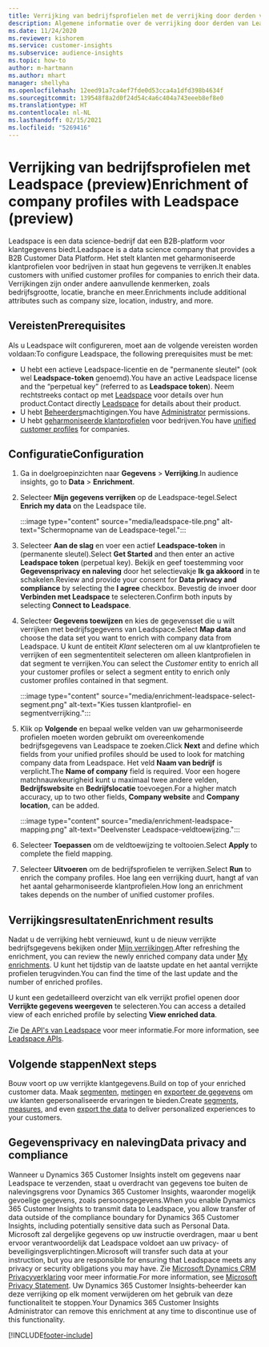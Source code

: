 ```yaml
---
title: Verrijking van bedrijfsprofielen met de verrijking door derden van Leadspace
description: Algemene informatie over de verrijking door derden van Leadspace.
ms.date: 11/24/2020
ms.reviewer: kishorem
ms.service: customer-insights
ms.subservice: audience-insights
ms.topic: how-to
author: m-hartmann
ms.author: mhart
manager: shellyha
ms.openlocfilehash: 12eed91a7ca4ef7fde0d53cca4a1dfd398b4634f
ms.sourcegitcommit: 139548f8a2d0f24d54c4a6c404a743eeeb8ef8e0
ms.translationtype: HT
ms.contentlocale: nl-NL
ms.lasthandoff: 02/15/2021
ms.locfileid: "5269416"
---
```

# <a name="enrichment-of-company-profiles-with-leadspace-preview"></a><span data-ttu-id="0cd65-103">Verrijking van bedrijfsprofielen met Leadspace (preview)</span><span class="sxs-lookup"><span data-stu-id="0cd65-103">Enrichment of company profiles with Leadspace (preview)</span></span>

<span data-ttu-id="0cd65-104">Leadspace is een data science-bedrijf dat een B2B-platform voor klantgegevens biedt.</span><span class="sxs-lookup"><span data-stu-id="0cd65-104">Leadspace is a data science company that provides a B2B Customer Data Platform.</span></span> <span data-ttu-id="0cd65-105">Het stelt klanten met geharmoniseerde klantprofielen voor bedrijven in staat hun gegevens te verrijken.</span><span class="sxs-lookup"><span data-stu-id="0cd65-105">It enables customers with unified customer profiles for companies to enrich their data.</span></span> <span data-ttu-id="0cd65-106">Verrijkingen zijn onder andere aanvullende kenmerken, zoals bedrijfsgrootte, locatie, branche en meer.</span><span class="sxs-lookup"><span data-stu-id="0cd65-106">Enrichments include additional attributes such as company size, location, industry, and more.</span></span>

## <a name="prerequisites"></a><span data-ttu-id="0cd65-107">Vereisten</span><span class="sxs-lookup"><span data-stu-id="0cd65-107">Prerequisites</span></span>

<span data-ttu-id="0cd65-108">Als u Leadspace wilt configureren, moet aan de volgende vereisten worden voldaan:</span><span class="sxs-lookup"><span data-stu-id="0cd65-108">To configure Leadspace, the following prerequisites must be met:</span></span>

- <span data-ttu-id="0cd65-109">U hebt een actieve Leadspace-licentie en de "permanente sleutel" (ook wel **Leadspace-token** genoemd).</span><span class="sxs-lookup"><span data-stu-id="0cd65-109">You have an active Leadspace license and the “perpetual key” (referred to as **Leadspace token**).</span></span> <span data-ttu-id="0cd65-110">Neem rechtstreeks contact op met [Leadspace](https://www.leadspace.com/products/leadspace-on-demand/) voor details over hun product.</span><span class="sxs-lookup"><span data-stu-id="0cd65-110">Contact directly [Leadspace](https://www.leadspace.com/products/leadspace-on-demand/) for details about their product.</span></span>
- <span data-ttu-id="0cd65-111">U hebt [Beheerders](permissions.md#administrator)machtigingen.</span><span class="sxs-lookup"><span data-stu-id="0cd65-111">You have [Administrator](permissions.md#administrator) permissions.</span></span>
- <span data-ttu-id="0cd65-112">U hebt [geharmoniseerde klantprofielen](customer-profiles.md) voor bedrijven.</span><span class="sxs-lookup"><span data-stu-id="0cd65-112">You have [unified customer profiles](customer-profiles.md) for companies.</span></span>

## <a name="configuration"></a><span data-ttu-id="0cd65-113">Configuratie</span><span class="sxs-lookup"><span data-stu-id="0cd65-113">Configuration</span></span>

1. <span data-ttu-id="0cd65-114">Ga in doelgroepinzichten naar **Gegevens** > **Verrijking**.</span><span class="sxs-lookup"><span data-stu-id="0cd65-114">In audience insights, go to **Data** > **Enrichment**.</span></span>

1. <span data-ttu-id="0cd65-115">Selecteer **Mijn gegevens verrijken** op de Leadspace-tegel.</span><span class="sxs-lookup"><span data-stu-id="0cd65-115">Select **Enrich my data** on the Leadspace tile.</span></span>

   :::image type="content" source="media/leadspace-tile.png" alt-text="Schermopname van de Leadspace-tegel.":::

1. <span data-ttu-id="0cd65-117">Selecteer **Aan de slag** en voer een actief **Leadspace-token** in (permanente sleutel).</span><span class="sxs-lookup"><span data-stu-id="0cd65-117">Select **Get Started** and then enter an active **Leadspace token** (perpetual key).</span></span> <span data-ttu-id="0cd65-118">Bekijk en geef toestemming voor **Gegevensprivacy en naleving** door het selectievakje **Ik ga akkoord** in te schakelen.</span><span class="sxs-lookup"><span data-stu-id="0cd65-118">Review and provide your consent for **Data privacy and compliance** by selecting the **I agree** checkbox.</span></span> <span data-ttu-id="0cd65-119">Bevestig de invoer door **Verbinden met Leadspace** te selecteren.</span><span class="sxs-lookup"><span data-stu-id="0cd65-119">Confirm both inputs by selecting **Connect to Leadspace**.</span></span>

1. <span data-ttu-id="0cd65-120">Selecteer **Gegevens toewijzen** en kies de gegevensset die u wilt verrijken met bedrijfsgegevens van Leadspace.</span><span class="sxs-lookup"><span data-stu-id="0cd65-120">Select **Map data** and choose the data set you want to enrich with company data from Leadspace.</span></span> <span data-ttu-id="0cd65-121">U kunt de entiteit *Klant* selecteren om al uw klantprofielen te verrijken of een segmententiteit selecteren om alleen klantprofielen in dat segment te verrijken.</span><span class="sxs-lookup"><span data-stu-id="0cd65-121">You can select the *Customer* entity to enrich all your customer profiles or select a segment entity to enrich only customer profiles contained in that segment.</span></span>

   :::image type="content" source="media/enrichment-leadspace-select-segment.png" alt-text="Kies tussen klantprofiel- en segmentverrijking.":::

1. <span data-ttu-id="0cd65-123">Klik op **Volgende** en bepaal welke velden van uw geharmoniseerde profielen moeten worden gebruikt om overeenkomende bedrijfsgegevens van Leadspace te zoeken.</span><span class="sxs-lookup"><span data-stu-id="0cd65-123">Click **Next** and define which fields from your unified profiles should be used to look for matching company data from Leadspace.</span></span> <span data-ttu-id="0cd65-124">Het veld **Naam van bedrijf** is verplicht.</span><span class="sxs-lookup"><span data-stu-id="0cd65-124">The **Name of company** field is required.</span></span> <span data-ttu-id="0cd65-125">Voor een hogere matchnauwkeurigheid kunt u maximaal twee andere velden, **Bedrijfswebsite** en **Bedrijfslocatie** toevoegen.</span><span class="sxs-lookup"><span data-stu-id="0cd65-125">For a higher match accuracy, up to two other fields, **Company website** and **Company location**, can be added.</span></span>

   :::image type="content" source="media/enrichment-leadspace-mapping.png" alt-text="Deelvenster Leadspace-veldtoewijzing.":::
   
1. <span data-ttu-id="0cd65-127">Selecteer **Toepassen** om de veldtoewijzing te voltooien.</span><span class="sxs-lookup"><span data-stu-id="0cd65-127">Select **Apply** to complete the field mapping.</span></span>

1. <span data-ttu-id="0cd65-128">Selecteer **Uitvoeren** om de bedrijfsprofielen te verrijken.</span><span class="sxs-lookup"><span data-stu-id="0cd65-128">Select **Run** to enrich the company profiles.</span></span> <span data-ttu-id="0cd65-129">Hoe lang een verrijking duurt, hangt af van het aantal geharmoniseerde klantprofielen.</span><span class="sxs-lookup"><span data-stu-id="0cd65-129">How long an enrichment takes depends on the number of unified customer profiles.</span></span>

## <a name="enrichment-results"></a><span data-ttu-id="0cd65-130">Verrijkingsresultaten</span><span class="sxs-lookup"><span data-stu-id="0cd65-130">Enrichment results</span></span>

<span data-ttu-id="0cd65-131">Nadat u de verrijking hebt vernieuwd, kunt u de nieuw verrijkte bedrijfsgegevens bekijken onder [Mijn verrijkingen](enrichment-hub.md).</span><span class="sxs-lookup"><span data-stu-id="0cd65-131">After refreshing the enrichment, you can review the newly enriched company data under [My enrichments](enrichment-hub.md).</span></span> <span data-ttu-id="0cd65-132">U kunt het tijdstip van de laatste update en het aantal verrijkte profielen terugvinden.</span><span class="sxs-lookup"><span data-stu-id="0cd65-132">You can find the time of the last update and the number of enriched profiles.</span></span>

<span data-ttu-id="0cd65-133">U kunt een gedetailleerd overzicht van elk verrijkt profiel openen door **Verrijkte gegevens weergeven** te selecteren.</span><span class="sxs-lookup"><span data-stu-id="0cd65-133">You can access a detailed view of each enriched profile by selecting **View enriched data**.</span></span>

<span data-ttu-id="0cd65-134">Zie [De API's van Leadspace](https://support.leadspace.com/hc/en-us/sections/201997649-API) voor meer informatie.</span><span class="sxs-lookup"><span data-stu-id="0cd65-134">For more information, see [Leadspace APIs](https://support.leadspace.com/hc/en-us/sections/201997649-API).</span></span>

## <a name="next-steps"></a><span data-ttu-id="0cd65-135">Volgende stappen</span><span class="sxs-lookup"><span data-stu-id="0cd65-135">Next steps</span></span>

<span data-ttu-id="0cd65-136">Bouw voort op uw verrijkte klantgegevens.</span><span class="sxs-lookup"><span data-stu-id="0cd65-136">Build on top of your enriched customer data.</span></span> <span data-ttu-id="0cd65-137">Maak [segmenten](segments.md), [metingen](measures.md) en [exporteer de gegevens](export-destinations.md) om uw klanten gepersonaliseerde ervaringen te bieden.</span><span class="sxs-lookup"><span data-stu-id="0cd65-137">Create [segments](segments.md), [measures](measures.md), and even [export the data](export-destinations.md) to deliver personalized experiences to your customers.</span></span>

## <a name="data-privacy-and-compliance"></a><span data-ttu-id="0cd65-138">Gegevensprivacy en naleving</span><span class="sxs-lookup"><span data-stu-id="0cd65-138">Data privacy and compliance</span></span>

<span data-ttu-id="0cd65-139">Wanneer u Dynamics 365 Customer Insights instelt om gegevens naar Leadspace te verzenden, staat u overdracht van gegevens toe buiten de nalevingsgrens voor Dynamics 365 Customer Insights, waaronder mogelijk gevoelige gegevens, zoals persoonsgegevens.</span><span class="sxs-lookup"><span data-stu-id="0cd65-139">When you enable Dynamics 365 Customer Insights to transmit data to Leadspace, you allow transfer of data outside of the compliance boundary for Dynamics 365 Customer Insights, including potentially sensitive data such as Personal Data.</span></span> <span data-ttu-id="0cd65-140">Microsoft zal dergelijke gegevens op uw instructie overdragen, maar u bent ervoor verantwoordelijk dat Leadspace voldoet aan uw privacy- of beveiligingsverplichtingen.</span><span class="sxs-lookup"><span data-stu-id="0cd65-140">Microsoft will transfer such data at your instruction, but you are responsible for ensuring that Leadspace meets any privacy or security obligations you may have.</span></span> <span data-ttu-id="0cd65-141">Zie [Microsoft Dynamics CRM Privacyverklaring](https://go.microsoft.com/fwlink/?linkid=396732) voor meer informatie.</span><span class="sxs-lookup"><span data-stu-id="0cd65-141">For more information, see [Microsoft Privacy Statement](https://go.microsoft.com/fwlink/?linkid=396732).</span></span>
<span data-ttu-id="0cd65-142">Uw Dynamics 365 Customer Insights-beheerder kan deze verrijking op elk moment verwijderen om het gebruik van deze functionaliteit te stoppen.</span><span class="sxs-lookup"><span data-stu-id="0cd65-142">Your Dynamics 365 Customer Insights Administrator can remove this enrichment at any time to discontinue use of this functionality.</span></span>


[!INCLUDE[footer-include](../includes/footer-banner.md)]